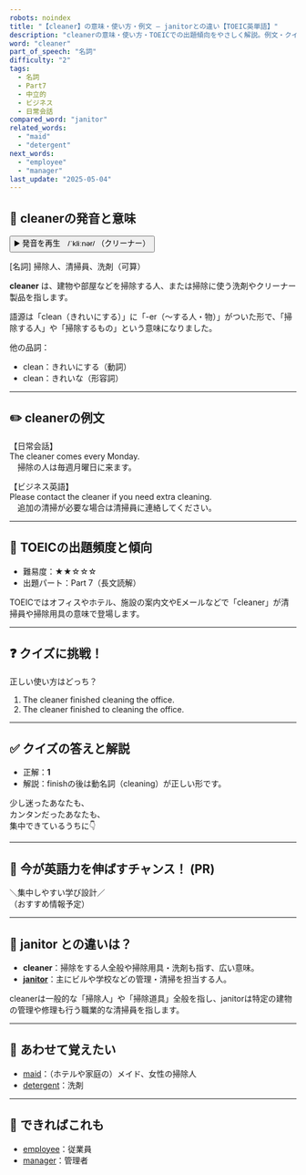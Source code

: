 ```yaml
---
robots: noindex
title: "【cleaner】の意味・使い方・例文 ― janitorとの違い【TOEIC英単語】"
description: "cleanerの意味・使い方・TOEICでの出題傾向をやさしく解説。例文・クイズ付きでjanitorとの違いもわかりやすく学べます。"
word: "cleaner"
part_of_speech: "名詞"
difficulty: "2"
tags:
  - 名詞
  - Part7
  - 中立的
  - ビジネス
  - 日常会話
compared_word: "janitor"
related_words:
  - "maid"
  - "detergent"
next_words:
  - "employee"
  - "manager"
last_update: "2025-05-04"
---
```


## 🔰 cleanerの発音と意味

<button class="play-audio" onclick="playTTS('cleaner')">
  <span class="play-audio-main">
    ▶️ 発音を再生　/ˈkliːnər/
  </span>
  <span class="play-audio-sub">
    （クリーナー）
  </span>
</button>

[名詞] 掃除人、清掃員、洗剤（可算）

**cleaner** は、建物や部屋などを掃除する人、または掃除に使う洗剤やクリーナー製品を指します。

語源は「clean（きれいにする）」に「-er（～する人・物）」がついた形で、「掃除する人」や「掃除するもの」という意味になりました。

他の品詞：  
- clean：きれいにする（動詞）
- clean：きれいな（形容詞）

---

## ✏️ cleanerの例文

【日常会話】  
The cleaner comes every Monday.  
　掃除の人は毎週月曜日に来ます。

【ビジネス英語】  
Please contact the cleaner if you need extra cleaning.  
　追加の清掃が必要な場合は清掃員に連絡してください。

---

## 🎯 TOEICの出題頻度と傾向

- 難易度：★★☆☆☆
- 出題パート：Part 7（長文読解）

TOEICではオフィスやホテル、施設の案内文やEメールなどで「cleaner」が清掃員や掃除用具の意味で登場します。

---

## ❓ クイズに挑戦！

正しい使い方はどっち？

1. The cleaner finished cleaning the office.  
2. The cleaner finished to cleaning the office.

---

## ✅ クイズの答えと解説

- 正解：**1**
- 解説：finishの後は動名詞（cleaning）が正しい形です。

少し迷ったあなたも、  
カンタンだったあなたも、  
集中できているうちに👇️

---

## 🚀 今が英語力を伸ばすチャンス！ (PR)

<div class="info-center">
＼集中しやすい学び設計／<br>  
（おすすめ情報予定）
</div>

---

## 🤔  janitor との違いは？

- **cleaner**：掃除をする人全般や掃除用具・洗剤も指す、広い意味。
- **[janitor](/word/janitor)**：主にビルや学校などの管理・清掃を担当する人。

cleanerは一般的な「掃除人」や「掃除道具」全般を指し、janitorは特定の建物の管理や修理も行う職業的な清掃員を指します。

---

## 🧩 あわせて覚えたい

- [maid](/word/maid)：（ホテルや家庭の）メイド、女性の掃除人
- [detergent](/word/detergent)：洗剤

---

## 📖 できればこれも

- [employee](/word/employee)：従業員
- [manager](/word/manager)：管理者

<!-- cvid: aid38_bid38 -->
